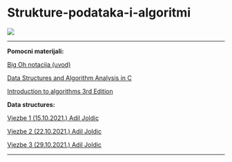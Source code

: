 # Strukture-podataka-i-algoritmi


![](https://komarev.com/ghpvc/?username=Strukture-podataka-i-algoritmi&label=Broj+posjeta:)


<hr>


**Pomocni materijali:**

[Big Oh notacija (uvod)](https://www.youtube.com/watch?v=__vX2sjlpXU)

[Data Structures and Algorithm Analysis in C](https://github.com/Infinity-Vault/Strukture-podataka-i-algoritmi/raw/main/Materijali/Data_Structures_and_Algorithm_Analysis_in_C.pdf)

[Introduction to algorithms 3rd Edition](https://github.com/Infinity-Vault/Strukture-podataka-i-algoritmi/raw/main/Materijali/Introduction_to_algorithms-3rd%20Edition.pdf)

**Data structures:**

[Vjezbe 1 (15.10.2021.) Adil Joldic](https://github.com/Infinity-Vault/Strukture-podataka-i-algoritmi/blob/main/Data%20structures/Vjezbe%201.cpp)

[Vjezbe 2 (22.10.2021.) Adil Joldic](https://github.com/Infinity-Vault/Strukture-podataka-i-algoritmi/blob/main/Data%20structures/Vjezbe%202.cpp)

[Vjezbe 3 (29.10.2021.) Adil Joldic](https://github.com/Infinity-Vault/Strukture-podataka-i-algoritmi/tree/main/Data%20structures/SPA%20vjezbe%203)

<hr>
